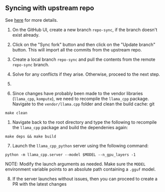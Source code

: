 ## Syncing with upstream repo

See [here](https://docs.github.com/en/pull-requests/collaborating-with-pull-requests/working-with-forks/syncing-a-fork#syncing-a-fork-branch-from-the-web-ui) for more details. 

1. On the GitHub UI, create a new branch `repo-sync`, if the branch doesn't exist already.

2. Click on the "Sync fork" button and then click on the "Update branch" button. This will import all the commits from the upstream repo.

3. Create a local branch `repo-sync` and pull the contents from the remote `repo-sync` branch.

4. Solve for any conflicts if they arise. Otherwise, proceed to the next step.
5. 

6. Since changes have probably been made to the vendor libraries (`llama_cpp`, `kompute`), we need to recompile the `llama_cpp` package. Navigate to the `vendor/llama.cpp` folder and clean the build cache:
git 
```
make clean
```
1. Navigate back to the root directory and type the following to recompile the `llama_cpp` package and build the dependenies again:

```
make deps && make build
```
7. Launch the `llama_cpp_python` server using the following command:
```
python -m llama_cpp.server --model $MODEL --n_gpu_layers -1
```
NOTE: Modify the launch arguments as needed. Make sure the `MODEL` environment variable points to an absolute path containing a `.gguf` model. 

8. If the server launches without issues, then you can proceed to create a PR with the latest changes